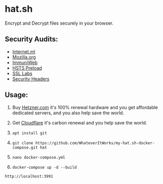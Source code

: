 # hat.sh
Encrypt and Decrypt files securely in your browser.

## Security Audits:

- [Internet.ml](https://internet.nl/site/hat.whateveritworks.org/2060148/)
- [Mozilla.org](https://observatory.mozilla.org/)
- [ImmuniWeb](https://www.immuniweb.com/ssl/hat.whateveritworks.org/a8FxuGr6/)
- [HSTS Preload](https://hstspreload.org/)
- [SSL Labs](https://www.ssllabs.com/ssltest/analyze.html?d=hat.whateveritworks.org)
- [Security Headers](https://securityheaders.com/?q=hat.whateveritworks.org&hide=on&followRedirects=on)


## Usage:

1. Buy [Hetzner.com](https://hetzner.com) it's 100% renewal hardware and you get affordable dedicated servers, and you also help save the world.

2. Get [Cloudflare](https://cloudflare.com) it's carbon renewal and you help save the world.

2. ```apt install git```

3. ```git clone https://github.com/WhateverItWorks/my-hat.sh-docker-compose.git hat```

4. ```nano docker-compose.yml```

5. ```docker-compose up -d --build```


```http://localhost:3991```
